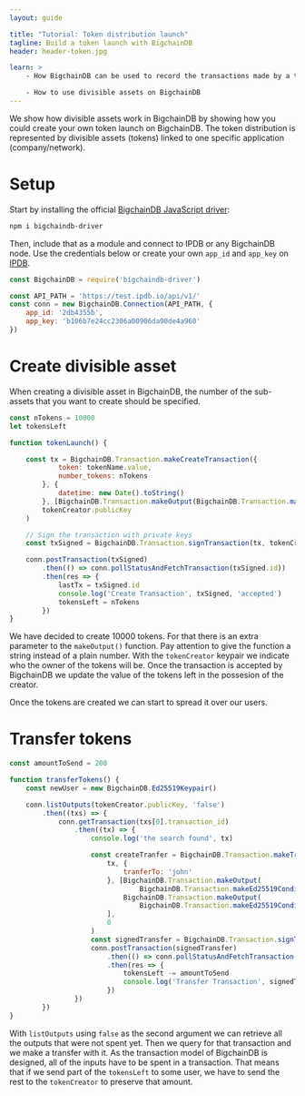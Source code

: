 ```yaml
---
layout: guide

title: "Tutorial: Token distribution launch"
tagline: Build a token launch with BigchainDB
header: header-token.jpg

learn: >
    - How BigchainDB can be used to record the transactions made by a token distribution launch

    - How to use divisible assets on BigchainDB
---
```


We show how divisible assets work in BigchainDB by showing how you could create your own token launch on BigchainDB. The token distribution is represented by divisible assets (tokens) linked to one specific application (company/network).

# Setup

Start by installing the official [BigchainDB JavaScript driver](https://github.com/bigchaindb/js-bigchaindb-driver):

```bash
npm i bigchaindb-driver
```

Then, include that as a module and connect to IPDB or any BigchainDB node. Use the credentials below or create your own `app_id` and `app_key` on [IPDB](https://ipdb.io/#getstarted).

```js
const BigchainDB = require('bigchaindb-driver')

const API_PATH = 'https://test.ipdb.io/api/v1/'
const conn = new BigchainDB.Connection(API_PATH, {
    app_id: '2db4355b',
    app_key: 'b106b7e24cc2306a00906da90de4a960'
})
```

# Create divisible asset

When creating a divisible asset in BigchainDB, the number of the sub-assets that you want to create should be specified.

```js
const nTokens = 10000
let tokensLeft

function tokenLaunch() {

    const tx = BigchainDB.Transaction.makeCreateTransaction({
            token: tokenName.value,
            number_tokens: nTokens
        }, {
            datetime: new Date().toString()
        }, [BigchainDB.Transaction.makeOutput(BigchainDB.Transaction.makeEd25519Condition(tokenCreator.publicKey), nTokens.toString())],
        tokenCreator.publicKey
    )

    // Sign the transaction with private keys
    const txSigned = BigchainDB.Transaction.signTransaction(tx, tokenCreator.privateKey)

    conn.postTransaction(txSigned)
        .then(() => conn.pollStatusAndFetchTransaction(txSigned.id))
        .then(res => {
            lastTx = txSigned.id
            console.log('Create Transaction', txSigned, 'accepted')
            tokensLeft = nTokens
        })
}
```

We have decided to create 10000 tokens. For that there is an extra parameter to the `makeOutput()` function. Pay attention to give the function a string instead of a plain number. With the `tokenCreator` keypair we indicate who the owner of the tokens will be. Once the transaction is accepted by BigchainDB we update the value of the tokens left in the possesion of the creator.

Once the tokens are created we can start to spread it over our users.

# Transfer tokens

```js
const amountToSend = 200

function transferTokens() {
    const newUser = new BigchainDB.Ed25519Keypair()

    conn.listOutputs(tokenCreator.publicKey, 'false')
        .then((txs) => {
            conn.getTransaction(txs[0].transaction_id)
                .then((tx) => {
                    console.log('the search found', tx)

                    const createTranfer = BigchainDB.Transaction.makeTransferTransaction(
                        tx, {
                            tranferTo: 'john'
                        }, [BigchainDB.Transaction.makeOutput(
                                BigchainDB.Transaction.makeEd25519Condition(tokenCreator.publicKey), (tokensLeft - amountToSend).toString()),
                            BigchainDB.Transaction.makeOutput(
                                BigchainDB.Transaction.makeEd25519Condition(newUser.publicKey), amountToSend)
                        ],
                        0
                    )
                    const signedTransfer = BigchainDB.Transaction.signTransaction(createTranfer, tokenCreator.privateKey)
                    conn.postTransaction(signedTransfer)
                        .then(() => conn.pollStatusAndFetchTransaction(signedTransfer.id))
                        .then(res => {
                            tokensLeft -= amountToSend
                            console.log('Transfer Transaction', signedTransfer.id, 'accepted')
                        })
                })
        })
}
```

With `listOutputs` using `false` as the second argument we can retrieve all the outputs that were not spent yet. Then we query for that transaction and we make a transfer with it. As the transaction model of BigchainDB is designed, all of the inputs have to be spent in a transaction. That means that if we send part of the `tokensLeft` to some user, we have to send the rest to the `tokenCreator` to preserve that amount.

